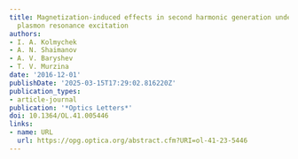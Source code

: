 ```yaml
---
title: Magnetization-induced effects in second harmonic generation under the lattice
  plasmon resonance excitation
authors:
- I. A. Kolmychek
- A. N. Shaimanov
- A. V. Baryshev
- T. V. Murzina
date: '2016-12-01'
publishDate: '2025-03-15T17:29:02.816220Z'
publication_types:
- article-journal
publication: '*Optics Letters*'
doi: 10.1364/OL.41.005446
links:
- name: URL
  url: https://opg.optica.org/abstract.cfm?URI=ol-41-23-5446
---
```

